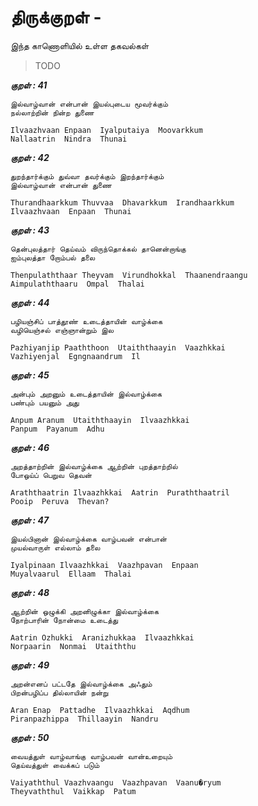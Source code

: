 # திருக்குறள் - <ADHIGARAM> 


இந்த காணொளியில் உள்ள தகவல்கள் 


> TODO 


***குறள் : 41***

```
இல்வாழ்வான் என்பான் இயல்புடைய மூவர்க்கும்
நல்லாற்றின் நின்ற துணை		

Ilvaazhvaan Enpaan  Iyalputaiya  Moovarkkum
Nallaatrin  Nindra  Thunai 		
```

***குறள் : 42***

```
துறந்தார்க்கும் துவ்வா தவர்க்கும் இறந்தார்க்கும்
இல்வாழ்வான் என்பான் துணை		

Thurandhaarkkum Thuvvaa  Dhavarkkum  Irandhaarkkum
Ilvaazhvaan  Enpaan  Thunai 		
```

***குறள் : 43***

```
தென்புலத்தார் தெய்வம் விருந்தொக்கல் தானென்றாங்கு
ஐம்புலத்தா றோம்பல் தலை		

Thenpulaththaar Theyvam  Virundhokkal  Thaanendraangu
Aimpulaththaaru  Ompal  Thalai 		
```

***குறள் : 44***

```
பழியஞ்சிப் பாத்தூண் உடைத்தாயின் வாழ்க்கை
வழியெஞ்சல் எஞ்ஞான்றும் இல		

Pazhiyanjip Paaththoon  Utaiththaayin  Vaazhkkai
Vazhiyenjal  Egngnaandrum  Il 		
```

***குறள் : 45***

```
அன்பும் அறனும் உடைத்தாயின் இல்வாழ்க்கை
பண்பும் பயனும் அது		

Anpum Aranum  Utaiththaayin  Ilvaazhkkai
Panpum  Payanum  Adhu 		
```

***குறள் : 46***

```
அறத்தாற்றின் இல்வாழ்க்கை ஆற்றின் புறத்தாற்றில்
போஒய்ப் பெறுவ தெவன்		

Araththaatrin Ilvaazhkkai  Aatrin  Puraththaatril
Pooip  Peruva  Thevan? 		
```

***குறள் : 47***

```
இயல்பினான் இல்வாழ்க்கை வாழ்பவன் என்பான்
முயல்வாருள் எல்லாம் தலை		

Iyalpinaan Ilvaazhkkai  Vaazhpavan  Enpaan
Muyalvaarul  Ellaam  Thalai 		
```

***குறள் : 48***

```
ஆற்றின் ஒழுக்கி அறனிழுக்கா இல்வாழ்க்கை
நோற்பாரின் நோன்மை உடைத்து		

Aatrin Ozhukki  Aranizhukkaa  Ilvaazhkkai
Norpaarin  Nonmai  Utaiththu 		
```

***குறள் : 49***

```
அறன்எனப் பட்டதே இல்வாழ்க்கை அஃதும்
பிறன்பழிப்ப தில்லாயின் நன்று		

Aran Enap  Pattadhe  Ilvaazhkkai  Aqdhum
Piranpazhippa  Thillaayin  Nandru 		
```

***குறள் : 50***

```
வையத்துள் வாழ்வாங்கு வாழ்பவன் வான்உறையும்
தெய்வத்துள் வைக்கப் படும்		

Vaiyaththul Vaazhvaangu  Vaazhpavan  Vaanu�ryum
Theyvaththul  Vaikkap  Patum 		
```

